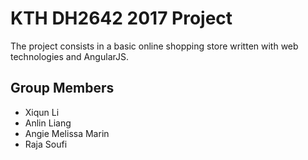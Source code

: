 
# KTH DH2642 2017 Project

The project consists in a basic online shopping store written with web technologies and AngularJS.

## Group Members

- Xiqun Li
- Anlin Liang
- Angie Melissa Marin
- Raja Soufi
